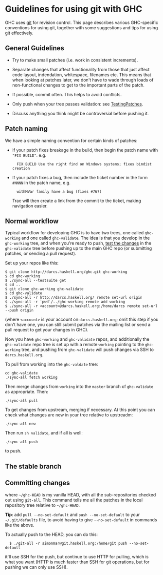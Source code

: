 # Guidelines for using git with GHC



GHC uses [
git](http://git-scm.com/) for revision control.  This page describes various GHC-specific conventions for using git, together with some suggestions and tips for using git effectively.


## General Guidelines


- Try to make small patches (i.e. work in consistent increments).

- Separate changes that affect functionality from those that just affect
  code layout, indendation, whitespace, filenames etc.  This means that
  when looking at patches later, we don't have to wade through loads of
  non-functional changes to get to the important parts of the patch.   

- If possible, commit often.  This helps to avoid conflicts.

- Only push when your tree passes validation: see [TestingPatches](testing-patches).

- Discuss anything you think might be controversial before pushing it.

## Patch naming



We have a simple naming convention for certain kinds of patches:


- If your patch fixes breakage in the build, then begin the patch name with `"FIX BUILD"`. e.g.

  ```wiki
    FIX BUILD Use the right find on Windows systems; fixes bindist creation
  ```

- If your patch fixes a bug, then include the ticket number in the form `#NNNN` in the patch name, e.g.

  ```wiki
    withMVar family have a bug (fixes #767)
  ```

  Trac will then create a link from the commit to the ticket, making navigation easier.

## Normal workflow



Typical workflow for developing GHC is to have two trees, one called `ghc-working` and one called `ghc-validate`.  The idea is that you develop in the `ghc-working` tree, and when you're ready to push, [test the changes](testing-patches) in the `ghc-validate` tree before pushing up to the main GHC repo (or submitting patches, or sending a pull request).



Set up your repos like this:


```wiki
$ git clone http://darcs.haskell.org/ghc.git ghc-working
$ cd ghc-working
$ ./sync-all --testsuite get
$ cd ..
$ git clone ghc-working ghc-validate
$ cd ghc-validate
$ ./sync-all -r http://darcs.haskell.org/ remote set-url origin
$ ./sync-all -r `pwd`/../ghc-working remote add working
$ ./sync-all -r <account>@darcs.haskell.org:/home/darcs remote set-url --push origin
```


(where `<account>` is your account on `darcs.haskell.org`; omit this step if you don't have one, you can still submit patches via the mailing list or send a pull request to get your changes in GHC).



Now you have `ghc-working` and `ghc-validate` repos, and additionally the `ghc-validate` repo tree is set up with a remote `working` pointing to the `ghc-working` tree, and pushing from `ghc-validate` will push changes via SSH to `darcs.haskell.org`.



To pull from working into the `ghc-valdate` tree:


```wiki
cd ghc-validate
./sync-all fetch working
```


Then merge changes from `working` into the `master` branch of `ghc-validate` as appropriate.  Then:


```wiki
./sync-all pull
```


To get changes from upstream, merging if necessary.  At this point you can check what changes are new in your tree relative to upstreadm:


```wiki
./sync-all new
```


Then run `sh validate`, and if all is well:


```wiki
./sync-all push
```


to push.


## The stable branch


## Committing changes



where `~/ghc-HEAD` is my vanilla HEAD, with all the sub-repositories checked out using `git-all`.  This command tells me all the patches in the local repository tree relative to `~/ghc-HEAD`. 



**Tip**: add `pull --no-set-default` and `push --no-set-default` to your `~/.git/defaults` file, to avoid having to give `--no-set-default` in commands like the above.



To actually push to the HEAD, you can do this:


```wiki
  $ ./git-all -r simonmar@git.haskell.org:/home/git push --no-set-default
```


it'll use SSH for the push, but continue to use HTTP for pulling, which is what you want (HTTP is much faster than SSH for git operations, but for pushing we can only use SSH).



